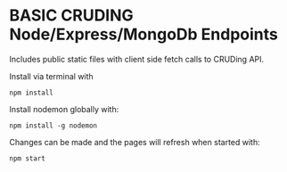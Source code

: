 # BASIC CRUDING Node/Express/MongoDb Endpoints

Includes public static files with client side fetch calls to CRUDing API.

Install via terminal with

```console
npm install
```

Install nodemon globally with:

```console
npm install -g nodemon
```

Changes can be made and the pages will refresh when started with:

```console
npm start
```




